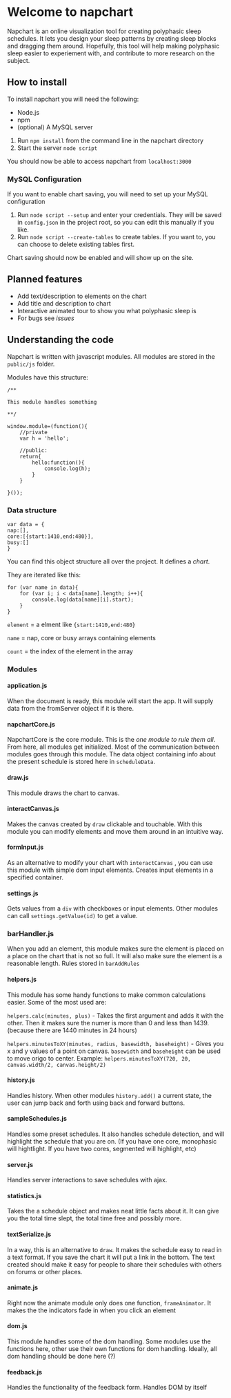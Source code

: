 # Welcome to napchart

Napchart is an online visualization tool for creating polyphasic sleep schedules. It lets you design your sleep patterns by creating sleep blocks and dragging them around. Hopefully, this tool will help making polyphasic sleep easier to experiement with, and contribute to more research on the subject.

## How to install

To install napchart you will need the following:

* Node.js
* npm
* (optional) A MySQL server

1. Run `npm install` from the command line in the napchart directory
2. Start the server `node script`

You should now be able to access napchart from `localhost:3000`

### MySQL Configuration

If you want to enable chart saving, you will need to set up your MySQL configuration

1. Run `node script --setup` and enter your credentials. They will be saved in `config.json` in the project root, so you can edit this manually if you like.
2. Run `node script --create-tables` to create tables. If you want to, you can choose to delete existing tables first.

Chart saving should now be enabled and will show up on the site.

## Planned features

* Add text/description to elements on the chart
* Add title and description to chart
* Interactive animated tour to show you what polyphasic sleep is
* For bugs see *issues*

## Understanding the code

Napchart is written with javascript modules. All modules are stored in the `public/js` folder.

Modules have this structure:

```
/**

This module handles something

**/

window.module=(function(){
	//private
	var h = 'hello';

	//public:
	return{
		hello:function(){
			console.log(h);
		}
	}

}());
```

### Data structure
```
var data = {
nap:[],
core:[{start:1410,end:480}],
busy:[]
}
```
You can find this object structure all over the project. It defines a *chart*.

They are iterated like this:
```
for (var name in data){
	for (var i; i < data[name].length; i++){
		console.log(data[name][i].start);
	}
}
```

`element` = a elment like `{start:1410,end:480}`

`name` = nap, core or busy arrays containing elements

`count` = the index of the element in the array

### Modules

#### application.js

When the document is ready, this module will start the app. It will supply data from the fromServer object if it is there.

#### napchartCore.js

NapchartCore is the core module. This is the _one module to rule them all_. From here, all modules get initialized. Most of the communication between modules goes through this module.
The data object containing info about the present schedule is stored here in `scheduleData`.

#### draw.js

This module draws the chart to canvas.

#### interactCanvas.js

Makes the canvas created by `draw` clickable and touchable. With this module you can modify elements and move them around in an intuitive way.

#### formInput.js

As an alternative to modify your chart with `interactCanvas` , you can use this module with simple dom input elements. Creates input elements in a specified container.

#### settings.js

Gets values from a `div` with checkboxes or input elements. Other modules can call `settings.getValue(id)` to get a value.

### barHandler.js

When you add an element, this module makes sure the element is placed on a place on the chart that is not so full. It will also make sure the element is a reasonable length. Rules stored in `barAddRules`

#### helpers.js

This module has some handy functions to make common calculations easier.
Some of the most used are:

`helpers.calc(minutes, plus)` - Takes the first argument and adds it with the other. Then it makes sure the numer is more than 0 and less than 1439. (because there are 1440 minutes in 24 hours)

`helpers.minutesToXY(minutes, radius, basewidth, baseheight)` - Gives you x and y values of a point on canvas.  `basewidth` and `baseheight` can be used to move origo to center. Example: `helpers.minutesToXY(720, 20, canvas.width/2, canvas.height/2)`

#### history.js

Handles history. When other modules `history.add()` a current state, the user can jump back and forth using back and forward buttons.

#### sampleSchedules.js

Handles some preset schedules. It also handles schedule detection, and will highlight the schedule that you are on. (If you have one core, monophasic will hightlight. If you have two cores, segmented will highlight, etc)

#### server.js

Handles server interactions to save schedules with ajax.

#### statistics.js

Takes the a schedule object and makes neat little facts about it. It can give you the total time slept, the total time free and possibly more.

#### textSerialize.js

In a way, this is an alternative to `draw`. It makes the schedule easy to read in a text format.
If you save the chart it will put a link in the bottom.
The text created should make it easy for people to share their schedules with others on forums or other places.

#### animate.js

Right now the animate module only does one function, `frameAnimator`. It makes the the indicators fade in when you click an element

#### dom.js

This module handles some of the dom handling. Some modules use the functions here, other use their own functions for dom handling. Ideally, all dom handling should be done here (?)

#### feedback.js

Handles the functionality of the feedback form. Handles DOM by itself
